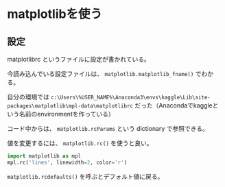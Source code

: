 # matplotlibを使う

## 設定

matplotlibrc というファイルに設定が書かれている。

今読み込んでいる設定ファイルは、 `matplotlib.matplotlib_fname()` でわかる。

自分の環境では `c:\Users\%USER_NAME%\Anaconda3\envs\kaggle\Lib\site-packages\matplotlib\mpl-data\matplotlibrc` だった（Anacondaでkaggleという名前のenvironmentを作っている）

コード中からは、 `matplotlib.rcParams` という dictionary で参照できる。

値を変更するには、 `matplotlib.rc()` を使うと良い。

```python
import matplotlib as mpl
mpl.rc('lines', linewidth=2, color='r')
```

`matplotlib.rcdefaults()` を呼ぶとデフォルト値に戻る。



